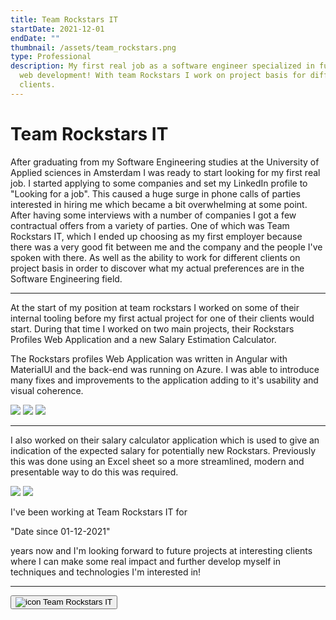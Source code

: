 ```yaml
---
title: Team Rockstars IT
startDate: 2021-12-01
endDate: ""
thumbnail: /assets/team_rockstars.png
type: Professional
description: My first real job as a software engineer specialized in full-stack
  web development! With team Rockstars I work on project basis for different
  clients.
---
```

# Team Rockstars IT

After graduating from my Software Engineering studies at the University of Applied sciences in Amsterdam I was ready to start looking for my first real job. I started applying to some companies and set my LinkedIn profile to "Looking for a job". This caused a huge surge in phone calls of parties interested in hiring me which became a bit overwhelming at some point. After having some interviews with a number of companies I got a few contractual offers from a variety of parties. One of which was Team Rockstars IT, which I ended up choosing as my first employer because there was a very good fit between me and the company and the people I've spoken with there. As well as the ability to work for different clients on project basis in order to discover what my actual preferences are in the Software Engineering field.

- - -

At the start of my position at team rockstars I worked on some of their internal tooling before my first actual project for one of their clients would start. During that time I worked on two main projects, their Rockstars Profiles Web Application and a new Salary Estimation Calculator.

The Rockstars profiles Web Application was written in Angular with MaterialUI and the back-end was running on Azure. I was able to introduce many fixes and improvements to the application adding to it's usability and visual coherence.

<div class="images-grid">
<img src="/assets/profiles.teamrockstars.nl_resumes_72061fa8-2061-48df-ab9c-6ae57280b191_personal.png" />
<img src="/assets/profiles.teamrockstars.nl_resumes_72061fa8-2061-48df-ab9c-6ae57280b191_personal-1-.png" />
<img src="/assets/profiles.teamrockstars.nl_resumes_72061fa8-2061-48df-ab9c-6ae57280b191_personal-2-.png" />
</div>

- - -

I also worked on their salary calculator application which is used to give an indication of the expected salary for potentially new Rockstars. Previously this was done using an Excel sheet so a more streamlined, modern and presentable way to do this was required.

<div class="images-grid">
<img src="/assets/salariscalculator.teamrockstars.nl_steps_welcome.png" />
<img src="/assets/salariscalculator.teamrockstars.nl_steps_welcome-1-.png" />
</div>

I've been working at Team Rockstars IT for

<span data-date-string="01-12-2021" data-years-since-date>"Date since 01-12-2021"</span>

years now and I'm looking forward to future projects at interesting clients where I can make some real impact and further develop myself in techniques and technologies I'm interested in!

- - -

[<button>![icon](/assets/rockstars_5.webp) Team Rockstars IT</button>](https://teamrockstars.nl/)